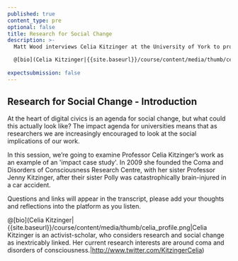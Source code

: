```yaml
---
published: true
content_type: pre
optional: false
title: Research for Social Change
description: >-
  Matt Wood interviews Celia Kitzinger at the University of York to provide a case study for research for social change and impact.

  @[bio](Celia Kitzinger|{{site.baseurl}}/course/content/media/thumb/celia_profile.png|Celia Kitzinger is an activist-scholar, who considers research and social change as inextricably linked. Her current research interests are around coma and disorders of consciousness.|http://www.twitter.com/KitzingerCelia)
  
expectsubmission: false
---
```

## Research for Social Change - Introduction

At the heart of digital civics is an agenda for social change, but what could this actually look like? The impact agenda for universities means that as researchers we are increasingly encouraged to look at the social implications of our work.

In this session, we’re going to examine Professor Celia Kitzinger’s work as an example of an 'impact case study'. In 2009 she founded the Coma and Disorders of Consciousness Research Centre, with her sister Professor Jenny Kitzinger, after their sister Polly was catastrophically brain-injured in a car accident. 

Questions and links will appear in the transcript, please add your thoughts and reflections into the platform as you listen.

@[bio](Celia Kitzinger|{{site.baseurl}}/course/content/media/thumb/celia_profile.png|Celia Kitzinger is an activist-scholar, who considers research and social change as inextricably linked. Her current research interests are around coma and disorders of consciousness.|http://www.twitter.com/KitzingerCelia)


